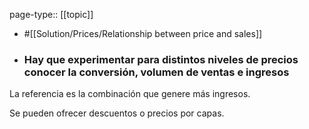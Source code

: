 page-type:: [[topic]]

- #[[Solution/Prices/Relationship between price and sales]]

- ### Hay que experimentar para distintos niveles de precios conocer la conversión, volumen de ventas e ingresos

La referencia es la combinación que genere más ingresos.

Se pueden ofrecer descuentos o precios por capas.



